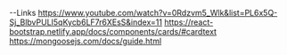 --Links
https://www.youtube.com/watch?v=0Rdzvm5_Wlk&list=PL6x5Q-Sj_BlbvPULI5qKycb6LF7r6XEsS&index=11
https://react-bootstrap.netlify.app/docs/components/cards/#cardtext
https://mongoosejs.com/docs/guide.html
